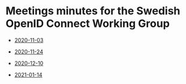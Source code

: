 # Meetings minutes for the Swedish OpenID Connect Working Group


* [2020-11-03](20201103/README.md)

* [2020-11-24](20201124/agenda.md)

* [2020-12-10](20201210/agenda.md)

* [2021-01-14](20210114/agenda.md)



